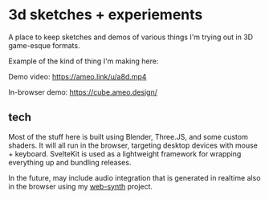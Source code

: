 # 3d sketches + experiements

A place to keep sketches and demos of various things I'm trying out in 3D game-esque formats.

Example of the kind of thing I'm making here:

Demo video: https://ameo.link/u/a8d.mp4

In-browser demo: https://cube.ameo.design/

## tech

Most of the stuff here is built using Blender, Three.JS, and some custom shaders.  It will all run in the browser, targeting desktop devices with mouse + keyboard.  SvelteKit is used as a lightweight framework for wrapping everything up and bundling releases.

In the future, may include audio integration that is generated in realtime also in the browser using my [web-synth](https://github.com/ameobea/web-synth) project.

